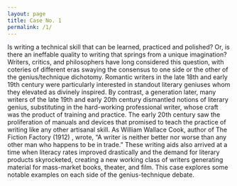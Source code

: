 ```yaml
---
layout: page
title: Case No. 1
permalink: /1/
---
```



Is writing a technical skill that can be learned, practiced and polished? Or, is there an ineffable quality to writing that springs from a unique imagination? Writers, critics, and philosophers have long considered this question, with coteries of different eras swaying the consensus to one side or the other of the genius/technique dichotomy. Romantic writers in the late 18th and early 19th century were particularly interested in standout literary geniuses whom they elevated as divinely inspired. By contrast, a generation later, many writers of the late 19th and early 20th century dismantled notions of literary genius, substituting in the hard-working professional writer, whose craft was the product of training and practice. The early 20th century saw the proliferation of manuals and devices that promised to teach the practice of writing like any other artisanal skill. As William Wallace Cook, author of The Fiction Factory (1912) , wrote, “A writer is neither better nor worse than any other man who happens to be in trade.” These writing aids also arrived at a time when literacy rates improved drastically and the demand for literary products skyrocketed, creating a new working class of writers generating material for mass-market books, theater, and film. This case explores some notable examples on each side of the genius-technique debate. 
